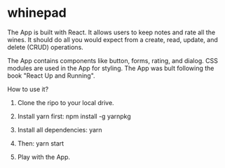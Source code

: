 # whinepad

The App is built with React. It allows users to keep notes and rate all the wines. It should do all you would expect from a create, read, update, and delete (CRUD) operations.

The App contains components like button, forms, rating, and dialog. CSS modules are used in the App for styling. The App was bult following the book "React Up and Running".

How to use it?

1) Clone the ripo to your local drive.

2) Install yarn first: npm install -g yarnpkg

3) Install all dependencies: yarn 

4) Then: yarn start

5) Play with the App.
